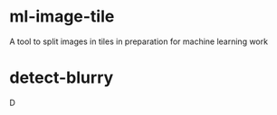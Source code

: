 # ml-image-tile
A tool to split images in tiles in preparation for machine learning work

# detect-blurry
D